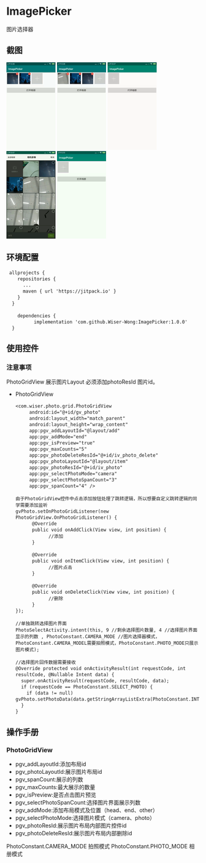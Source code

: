 # ImagePicker
图片选择器

## 截图
![images](https://github.com/Wiser-Wong/ImagePicker/blob/master/images/image_picker1.gif)
![images](https://github.com/Wiser-Wong/ImagePicker/blob/master/images/image_picker2.gif)
![images](https://github.com/Wiser-Wong/ImagePicker/blob/master/images/image_picker3.gif)
![images](https://github.com/Wiser-Wong/ImagePicker/blob/master/images/image_picker4.gif)
![images](https://github.com/Wiser-Wong/ImagePicker/blob/master/images/image_picker5.gif)

## 环境配置
     allprojects {
        repositories {
          ...
          maven { url 'https://jitpack.io' }
        }
      }

        dependencies {
              implementation 'com.github.Wiser-Wong:ImagePicker:1.0.0'
      }
## 使用控件
### 注意事项
  PhotoGridView 展示图片Layout 必须添加photoResId 图片id。

  * PhotoGridView
  
        <com.wiser.photo.grid.PhotoGridView
             android:id="@+id/gv_photo"
             android:layout_width="match_parent"
             android:layout_height="wrap_content"
             app:pgv_addLayoutId="@layout/add"
             app:pgv_addMode="end"
             app:pgv_isPreview="true"
             app:pgv_maxCounts="5"
             app:pgv_photoDeleteResId="@+id/iv_photo_delete"
             app:pgv_photoLayoutId="@layout/item"
             app:pgv_photoResId="@+id/iv_photo"
             app:pgv_selectPhotoMode="camera"
             app:pgv_selectPhotoSpanCount="3"
             app:pgv_spanCount="4" />
  
        由于PhotoGridView控件中点击添加按钮处理了跳转逻辑，所以想要自定义跳转逻辑的同学需要添加监听
        gvPhoto.setOnPhotoGridListener(new PhotoGridView.OnPhotoGridListener() {
              @Override
              public void onAddClick(View view, int position) {
                    //添加
              }

              @Override
              public void onItemClick(View view, int position) {
                    //图片点击
              }

              @Override
              public void onDeleteClick(View view, int position) {
                    //删除
              }
        });
        
        //单独跳转选择图片界面
        PhotoSelectActivity.intent(this, 9 //剩余选择图片数量, 4 //选择图片界面显示的列数 , PhotoConstant.CAMERA_MODE //图片选择器模式，PhotoConstant.CAMERA_MODEL需要拍照模式，PhotoConstant.PHOTO_MODE只展示图片模式);
  
        //选择图片回传数据需要接收
        @Override protected void onActivityResult(int requestCode, int resultCode, @Nullable Intent data) {
          super.onActivityResult(requestCode, resultCode, data);
          if (requestCode == PhotoConstant.SELECT_PHOTO) {
            if (data != null) gvPhoto.setPhotoData(data.getStringArrayListExtra(PhotoConstant.INTENT_SELECT_PHOTO_KEY));
          }
        }
  
## 操作手册

### PhotoGridView
* pgv_addLayoutId:添加布局id
* pgv_photoLayoutId:展示图片布局id
* pgv_spanCount:展示的列数
* pgv_maxCounts:最大展示的数量
* pgv_isPreview:是否点击图片预览
* pgv_selectPhotoSpanCount:选择图片界面展示列数
* pgv_addMode:添加布局模式及位置（head、end、other）
* pgv_selectPhotoMode:选择图片模式（camera、photo）
* pgv_photoResId:展示图片布局内部图片控件id
* pgv_photoDeleteResId:展示图片布局内部删除id

PhotoConstant.CAMERA_MODE 拍照模式
PhotoConstant.PHOTO_MODE 相册模式
        

